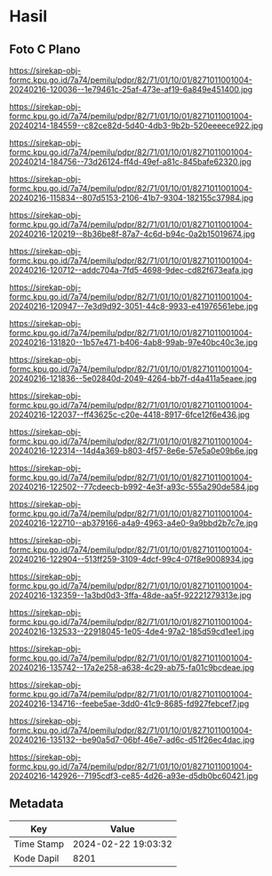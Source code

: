 # Hasil

## Foto C Plano

https://sirekap-obj-formc.kpu.go.id/7a74/pemilu/pdpr/82/71/01/10/01/8271011001004-20240216-120036--1e79461c-25af-473e-af19-6a849e451400.jpg

https://sirekap-obj-formc.kpu.go.id/7a74/pemilu/pdpr/82/71/01/10/01/8271011001004-20240214-184559--c82ce82d-5d40-4db3-9b2b-520eeeece922.jpg

https://sirekap-obj-formc.kpu.go.id/7a74/pemilu/pdpr/82/71/01/10/01/8271011001004-20240214-184756--73d26124-ff4d-49ef-a81c-845bafe62320.jpg

https://sirekap-obj-formc.kpu.go.id/7a74/pemilu/pdpr/82/71/01/10/01/8271011001004-20240216-115834--807d5153-2106-41b7-9304-182155c37984.jpg

https://sirekap-obj-formc.kpu.go.id/7a74/pemilu/pdpr/82/71/01/10/01/8271011001004-20240216-120219--8b36be8f-87a7-4c6d-b94c-0a2b15019674.jpg

https://sirekap-obj-formc.kpu.go.id/7a74/pemilu/pdpr/82/71/01/10/01/8271011001004-20240216-120712--addc704a-7fd5-4698-9dec-cd82f673eafa.jpg

https://sirekap-obj-formc.kpu.go.id/7a74/pemilu/pdpr/82/71/01/10/01/8271011001004-20240216-120947--7e3d9d92-3051-44c8-9933-e41976561ebe.jpg

https://sirekap-obj-formc.kpu.go.id/7a74/pemilu/pdpr/82/71/01/10/01/8271011001004-20240216-131820--1b57e471-b406-4ab8-99ab-97e40bc40c3e.jpg

https://sirekap-obj-formc.kpu.go.id/7a74/pemilu/pdpr/82/71/01/10/01/8271011001004-20240216-121836--5e02840d-2049-4264-bb7f-d4a411a5eaee.jpg

https://sirekap-obj-formc.kpu.go.id/7a74/pemilu/pdpr/82/71/01/10/01/8271011001004-20240216-122037--ff43625c-c20e-4418-8917-6fce12f6e436.jpg

https://sirekap-obj-formc.kpu.go.id/7a74/pemilu/pdpr/82/71/01/10/01/8271011001004-20240216-122314--14d4a369-b803-4f57-8e6e-57e5a0e09b6e.jpg

https://sirekap-obj-formc.kpu.go.id/7a74/pemilu/pdpr/82/71/01/10/01/8271011001004-20240216-122502--77cdeecb-b992-4e3f-a93c-555a290de584.jpg

https://sirekap-obj-formc.kpu.go.id/7a74/pemilu/pdpr/82/71/01/10/01/8271011001004-20240216-122710--ab379166-a4a9-4963-a4e0-9a9bbd2b7c7e.jpg

https://sirekap-obj-formc.kpu.go.id/7a74/pemilu/pdpr/82/71/01/10/01/8271011001004-20240216-122904--513ff259-3109-4dcf-99c4-07f8e9008934.jpg

https://sirekap-obj-formc.kpu.go.id/7a74/pemilu/pdpr/82/71/01/10/01/8271011001004-20240216-132359--1a3bd0d3-3ffa-48de-aa5f-92221279313e.jpg

https://sirekap-obj-formc.kpu.go.id/7a74/pemilu/pdpr/82/71/01/10/01/8271011001004-20240216-132533--22918045-1e05-4de4-97a2-185d59cd1ee1.jpg

https://sirekap-obj-formc.kpu.go.id/7a74/pemilu/pdpr/82/71/01/10/01/8271011001004-20240216-135742--17a2e258-a638-4c29-ab75-fa01c9bcdeae.jpg

https://sirekap-obj-formc.kpu.go.id/7a74/pemilu/pdpr/82/71/01/10/01/8271011001004-20240216-134716--feebe5ae-3dd0-41c9-8685-fd927febcef7.jpg

https://sirekap-obj-formc.kpu.go.id/7a74/pemilu/pdpr/82/71/01/10/01/8271011001004-20240216-135132--be90a5d7-06bf-46e7-ad6c-d51f26ec4dac.jpg

https://sirekap-obj-formc.kpu.go.id/7a74/pemilu/pdpr/82/71/01/10/01/8271011001004-20240216-142926--7195cdf3-ce85-4d26-a93e-d5db0bc60421.jpg


## Metadata

| Key        | Value               |
| ---------- | ------------------- |
| Time Stamp | 2024-02-22 19:03:32 |
| Kode Dapil | 8201                |



